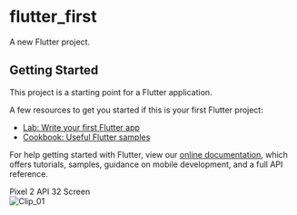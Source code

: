 # flutter_first

A new Flutter project.

## Getting Started

This project is a starting point for a Flutter application.

A few resources to get you started if this is your first Flutter project:

- [Lab: Write your first Flutter app](https://flutter.dev/docs/get-started/codelab)
- [Cookbook: Useful Flutter samples](https://flutter.dev/docs/cookbook)

For help getting started with Flutter, view our
[online documentation](https://flutter.dev/docs), which offers tutorials,
samples, guidance on mobile development, and a full API reference.
  
  
  
Pixel 2 API 32 Screen  
![Clip_01](https://user-images.githubusercontent.com/16878278/161902996-6ebf4b9a-c267-4883-8cd1-da2109e9c1c7.PNG)
